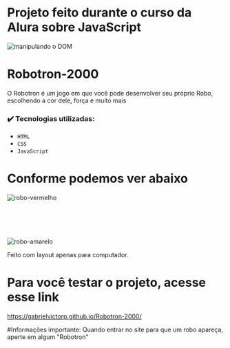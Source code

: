 # Projeto feito durante o curso da Alura sobre JavaScript
![manipulando o DOM](https://github.com/GabrielVictorP/Robotron-2000/assets/133161909/2afeff7b-3204-4924-aa6f-3d8ee5f61486)

# Robotron-2000
O Robotron é um jogo em que você pode desenvolver seu próprio Robo, escolhendo a cor dele, força e muito mais

### ✔️ Tecnologias utilizadas:
- `HTML`
- `CSS`
- `JavaScript`
# Conforme podemos ver abaixo
![robo-vermelho](https://github.com/GabrielVictorP/Robotron-2000/assets/133161909/37728bc4-5a7a-4682-8516-4a0a80a395f6) </br></br></br></br></br></br>
![robo-amarelo](https://github.com/GabrielVictorP/Robotron-2000/assets/133161909/ed489932-5a5e-41a6-897d-415b40cda88f)


Feito com layout apenas para computador.
# Para você testar o projeto, acesse esse link
https://gabrielvictorp.github.io/Robotron-2000/

#Informações importante: 
Quando entrar no site para que um robo apareça, aperte em algum "Robotron"
